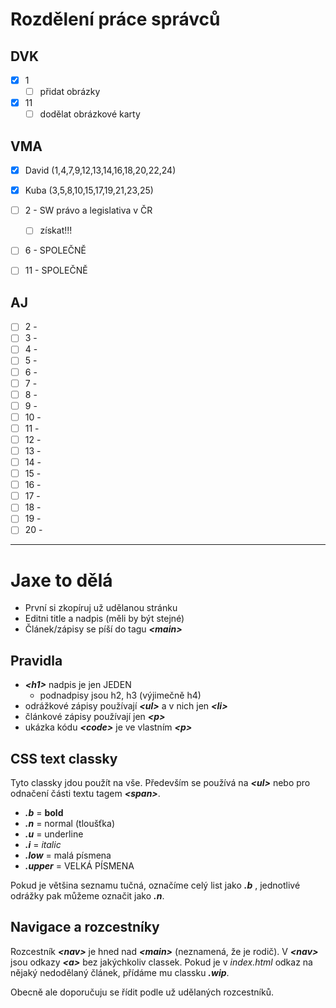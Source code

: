 # Rozdělení práce správců

## DVK

- [x] 1
    - [ ] přidat obrázky
- [x] 11
    - [ ] dodělat obrázkové karty

## VMA
- [x] David (1,4,7,9,12,13,14,16,18,20,22,24)
- [x] Kuba (3,5,8,10,15,17,19,21,23,25)

- [ ] 2 - SW právo a legislativa v ČR
    - [ ] získat!!!
- [ ] 6 - SPOLEČNĚ
- [ ] 11 - SPOLEČNĚ

## AJ

- [ ] 2 - 
- [ ] 3 - 
- [ ] 4 - 
- [ ] 5 - 
- [ ] 6 - 
- [ ] 7 - 
- [ ] 8 - 
- [ ] 9 - 
- [ ] 10 - 
- [ ] 11 - 
- [ ] 12 - 
- [ ] 13 - 
- [ ] 14 - 
- [ ] 15 - 
- [ ] 16 - 
- [ ] 17 - 
- [ ] 18 - 
- [ ] 19 - 
- [ ] 20 - 

---

# Jaxe to dělá

-   První si zkopíruj už udělanou stránku
-   Editni title a nadpis (měli by být stejné)
-   Článek/zápisy se píší do tagu **_<main\>_**

## Pravidla

-   **_<h1\>_** nadpis je jen JEDEN
    -   podnadpisy jsou h2, h3 (výjimečně h4)
-   odrážkové zápisy používají **_<ul\>_** a v nich jen **_<li\>_**
-   článkové zápisy používají jen **_<p\>_**
-   ukázka kódu **_<code\>_** je ve vlastním **_<p\>_**

## CSS text classky

Tyto classky jdou použít na vše. Především se používá na **_<ul\>_** nebo pro odnačení části textu tagem **_<span\>_**.

-   **_.b_** = **bold**
-   **_.n_** = normal (tloušťka)
-   **_.u_** = underline
-   **_.i_** = _italic_
-   **_.low_** = malá písmena
-   **_.upper_** = VELKÁ PÍSMENA

Pokud je většina seznamu tučná, označíme celý list jako **_.b_** , jednotlivé odrážky pak můžeme označit jako **_.n_**.

## Navigace a rozcestníky

Rozcestník **_<nav\>_** je hned nad **_<main\>_** (neznamená, že je rodič). V **_<nav\>_** jsou odkazy **_<a\>_** bez jakýchkoliv classek. Pokud je v _index.html_ odkaz na nějaký nedodělaný článek, přídáme mu classku **_.wip_**.

Obecně ale doporučuju se řídit podle už udělaných rozcestníků.
